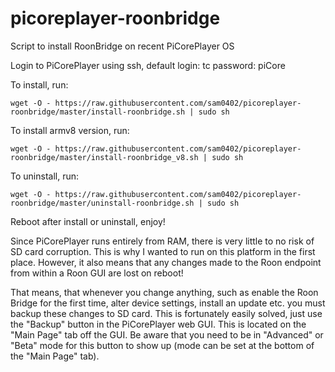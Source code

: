 # picoreplayer-roonbridge
Script to install RoonBridge on recent PiCorePlayer OS

Login to PiCorePlayer using ssh, default login: tc  password: piCore

To install, run:

`wget -O - https://raw.githubusercontent.com/sam0402/picoreplayer-roonbridge/master/install-roonbridge.sh | sudo sh`

To install armv8 version, run:

`wget -O - https://raw.githubusercontent.com/sam0402/picoreplayer-roonbridge/master/install-roonbridge_v8.sh | sudo sh`

To uninstall, run:

`wget -O - https://raw.githubusercontent.com/sam0402/picoreplayer-roonbridge/master/uninstall-roonbridge.sh | sudo sh`

Reboot after install or uninstall, enjoy!

Since PiCorePlayer runs entirely from RAM, there is very little to no risk of SD card corruption. This is why I wanted to run on this platform in the first place. However, it also means that any changes made to the Roon endpoint from within a Roon GUI are lost on reboot!

That means, that whenever you change anything, such as enable the Roon Bridge for the first time, alter device settings, install an update etc. you must backup these changes to SD card. This is fortunately easily solved, just use the "Backup" button in the PiCorePlayer web GUI. This is located on the "Main Page" tab off the GUI. Be aware that you need to be in "Advanced" or "Beta" mode for this button to show up (mode can be set at the bottom of the "Main Page" tab).
